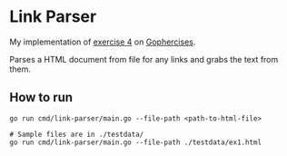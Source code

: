 # Link Parser

My implementation of [exercise 4](https://github.com/gophercises/link) on [Gophercises](https://gophercises.com/).

Parses a HTML document from file for any links and grabs the text from them.

## How to run

```shell
go run cmd/link-parser/main.go --file-path <path-to-html-file>

# Sample files are in ./testdata/
go run cmd/link-parser/main.go --file-path ./testdata/ex1.html
```